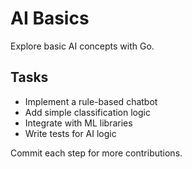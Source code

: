 # AI Basics

Explore basic AI concepts with Go.

## Tasks
- Implement a rule-based chatbot
- Add simple classification logic
- Integrate with ML libraries
- Write tests for AI logic

Commit each step for more contributions.
